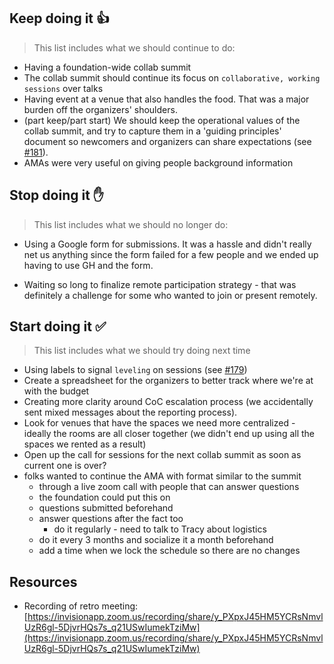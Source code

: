 ## Keep doing it :+1:

> This list includes what we should continue to do:

* Having a foundation-wide collab summit
* The collab summit should continue its focus on `collaborative, working sessions` over talks
* Having event at a venue that also handles the food. That was a major burden off the organizers' shoulders.
* (part keep/part start) We should keep the operational values of the collab summit, and try to capture them in a 'guiding principles' document so newcomers and organizers can share expectations (see [#181](https://github.com/nodejs/summit/issues/181)).
* AMAs were very useful on giving people background information

## Stop doing it :hand:

> This list includes what we should no longer do:

* Using a Google form for submissions. It was a hassle and didn't really net us anything since the form failed for a few people and we ended up having to use GH and the form. 

* Waiting so long to finalize remote participation strategy - that was definitely a challenge for some who wanted to join or present remotely.

## Start doing it :white_check_mark:

> This list includes what we should try doing next time

* Using labels to signal `leveling` on sessions (see [#179](https://github.com/nodejs/summit/issues/179)) 
* Create a spreadsheet for the organizers to better track where we're at with the budget
* Creating more clarity around CoC escalation process (we accidentally sent mixed messages about the reporting process). 
* Look for venues that have the spaces we need more centralized - ideally the rooms are all closer together (we didn't end up using all the spaces we rented as a result)
* Open up the call for sessions for the next collab summit as soon as current one is over?
* folks wanted to continue the AMA with format similar to the summit
    - through a live zoom call with people that can answer questions
    - the foundation could put this on
    - questions submitted beforehand
    - answer questions after the fact too
        - do it regularly - need to talk to Tracy about logistics
    - do it every 3 months and socialize it a month beforehand
    - add a time when we lock the schedule so there are no changes
    
## Resources

* Recording of retro meeting: [https://invisionapp.zoom.us/recording/share/y_PXpxJ45HM5YCRsNmvlUzR6gl-5DjvrHQs7s_q21USwIumekTziMw](https://invisionapp.zoom.us/recording/share/y_PXpxJ45HM5YCRsNmvlUzR6gl-5DjvrHQs7s_q21USwIumekTziMw)
